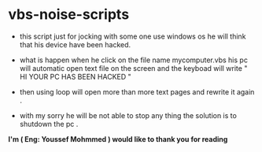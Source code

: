 # vbs-noise-scripts

- this script just for jocking with some one use windows os he will think that his device have been hacked.
  
- what is happen when he click on the file name mycomputer.vbs his pc will automatic open text file on the screen and the keyboad will write " HI YOUR PC HAS BEEN HACKED "
  
-  then using loop will open more than more text pages and rewrite it again .
  
- with my sorry he will be not able to stop any thing the  solution is to shutdown the pc .
  
**I'm ( Eng: Youssef Mohmmed ) would like to thank you for reading**
